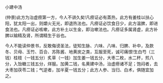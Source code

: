 小建中汤

(仲景)此方为治虚痨第一方，今人不讲久矣!凡痨证必有蒸热，此方有姜桂以扶心阳，犹太阳一出，则爝火无光，即退热法也。凡痨证必饮食日少，此方温脾，即进食法也。凡痨证必咳嗽，此方补土以生金，即治嗽法也。凡痨证多属肾虚，此方补脾以输精及肾，所谓精生于谷也。

今人不能读仲景书，反敢侮谤圣法，徒知生脉、六味、八味、归脾、补中，及款冬、贝母、玉竹、百合、苏陈酱、地黄炭之类，互服至死，诚可痛恨!生白芍（三钱）桂枝（一钱五分）炙草（一钱）加生姜一钱五分，大枣二枚，水二杯，煎八分，入饴糖三钱五分，烊服。加黄二钱，名黄建中汤，治虚痨诸不足；饱闷者，去大枣加茯苓二钱；气逆者，加半夏一钱五分；此方人参、当归、白术，俱随宜加之。

